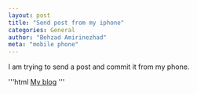 ```yaml
---
layout: post
title: "Send post from my iphone"
categories: General
author: "Behzad Amirinezhad"
meta: "mobile phone"
---
```


I am trying to send a post and commit it from my phone.

'''html
<a href="http://airoweb.com">My blog</a>
'''